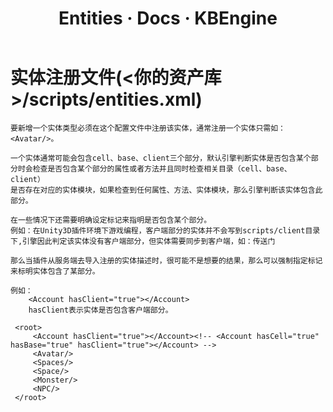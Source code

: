 ﻿---
layout: docs_cn
title: Entities · Docs · KBEngine
tab: docs
docsitem: configuration-entities
---

实体注册文件(<你的资产库>/scripts/entities.xml)
===================

	要新增一个实体类型必须在这个配置文件中注册该实体，通常注册一个实体只需如：<Avatar/>。

	一个实体通常可能会包含cell、base、client三个部分，默认引擎判断实体是否包含某个部分时会检查是否包含某个部分的属性或者方法并且同时检查相关目录（cell、base、client）
	是否存在对应的实体模块，如果检查到任何属性、方法、实体模块，那么引擎判断该实体包含此部分。

	在一些情况下还需要明确设定标记来指明是否包含某个部分。
	例如：在Unity3D插件环境下游戏编程，客户端部分的实体并不会写到scripts/client目录下,引擎因此判定该实体没有客户端部分，但实体需要同步到客户端，如：传送门
	
	那么当插件从服务端去导入注册的实体描述时，很可能不是想要的结果，那么可以强制指定标记来标明实体包含了某部分。

	例如：
		<Account hasClient="true"></Account>
		hasClient表示实体是否包含客户端部分。

	 <root>
	     <Account hasClient="true"></Account><!-- <Account hasCell="true" hasBase="true" hasClient="true"></Account> -->
	     <Avatar/>
	     <Spaces/>
	     <Space/>
	     <Monster/>
	     <NPC/>
	 </root>


